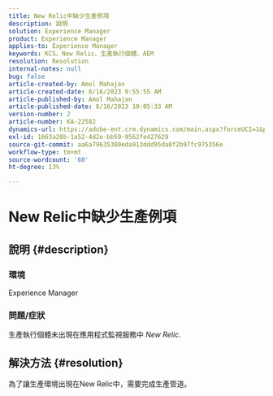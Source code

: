 ```yaml
---
title: New Relic中缺少生產例項
description: 說明
solution: Experience Manager
product: Experience Manager
applies-to: Experience Manager
keywords: KCS、New Relic、生產執行個體、AEM
resolution: Resolution
internal-notes: null
bug: false
article-created-by: Amol Mahajan
article-created-date: 8/16/2023 9:55:55 AM
article-published-by: Amol Mahajan
article-published-date: 8/16/2023 10:05:33 AM
version-number: 2
article-number: KA-22582
dynamics-url: https://adobe-ent.crm.dynamics.com/main.aspx?forceUCI=1&pagetype=entityrecord&etn=knowledgearticle&id=73509313-1b3c-ee11-bdf4-6045bd006079
exl-id: 1663a28b-1a52-4d2e-bb59-9562fe427629
source-git-commit: aa6a79635380eda913ddd95da0f2b97fc975356e
workflow-type: tm+mt
source-wordcount: '60'
ht-degree: 13%

---
```


# New Relic中缺少生產例項

## 說明 {#description}


### <b>環境</b>

Experience Manager



### <b>問題/症狀</b>

生產執行個體未出現在應用程式監視服務中 *New Relic*.


## 解決方法 {#resolution}


為了讓生產環境出現在New Relic中，需要完成生產管道。
